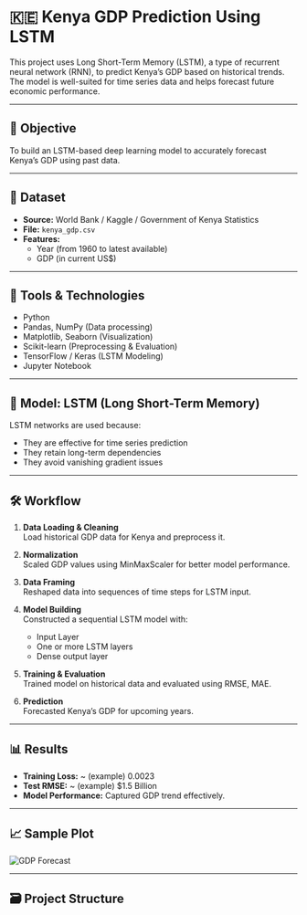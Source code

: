 # 🇰🇪 Kenya GDP Prediction Using LSTM

This project uses Long Short-Term Memory (LSTM), a type of recurrent neural network (RNN), to predict Kenya’s GDP based on historical trends. The model is well-suited for time series data and helps forecast future economic performance.

---

## 🎯 Objective

To build an LSTM-based deep learning model to accurately forecast Kenya’s GDP using past data.

---

## 📁 Dataset

- **Source:** World Bank / Kaggle / Government of Kenya Statistics
- **File:** `kenya_gdp.csv`
- **Features:**
  - Year (from 1960 to latest available)
  - GDP (in current US$)

---

## 🧰 Tools & Technologies

- Python
- Pandas, NumPy (Data processing)
- Matplotlib, Seaborn (Visualization)
- Scikit-learn (Preprocessing & Evaluation)
- TensorFlow / Keras (LSTM Modeling)
- Jupyter Notebook

---

## 🧠 Model: LSTM (Long Short-Term Memory)

LSTM networks are used because:
- They are effective for time series prediction
- They retain long-term dependencies
- They avoid vanishing gradient issues

---

## 🛠️ Workflow

1. **Data Loading & Cleaning**  
   Load historical GDP data for Kenya and preprocess it.

2. **Normalization**  
   Scaled GDP values using MinMaxScaler for better model performance.

3. **Data Framing**  
   Reshaped data into sequences of time steps for LSTM input.

4. **Model Building**  
   Constructed a sequential LSTM model with:
   - Input Layer
   - One or more LSTM layers
   - Dense output layer

5. **Training & Evaluation**  
   Trained model on historical data and evaluated using RMSE, MAE.

6. **Prediction**  
   Forecasted Kenya’s GDP for upcoming years.

---

## 📊 Results

- **Training Loss:** ~ (example) 0.0023  
- **Test RMSE:** ~ (example) $1.5 Billion  
- **Model Performance:** Captured GDP trend effectively.

---

## 📈 Sample Plot

![GDP Forecast](plots/gdp_lstm_prediction.png)

---

## 🗃️ Project Structure

